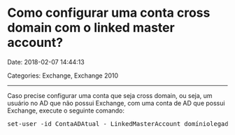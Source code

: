 # Como configurar uma conta cross domain com o linked master account?

Date: 2018-02-07 14:44:13

Categories: Exchange, Exchange 2010

---


<p>Caso precise configurar uma conta que seja cross domain, ou seja, um usuário no AD que não possui Exchange, com uma conta de AD que possui Exchange, execute o seguinte comando:</p>



<pre class="wp-block-verse">set-user -id ContaADAtual - LinkedMasterAccount domíniolegado\usuariolegado -LinkedDomainController FQDNdomaincontroller</pre>



<p></p>
